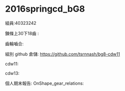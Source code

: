 # 2016springcd_bG8

組員:40323242

鍊條上30下18齒 : 

齒輪嚙合: 

組別 github 倉儲: https://github.com/tsrnnash/bg8-cdw11

cdw11:

cdw13:

個人期末報告: OnShape_gear_relations:
